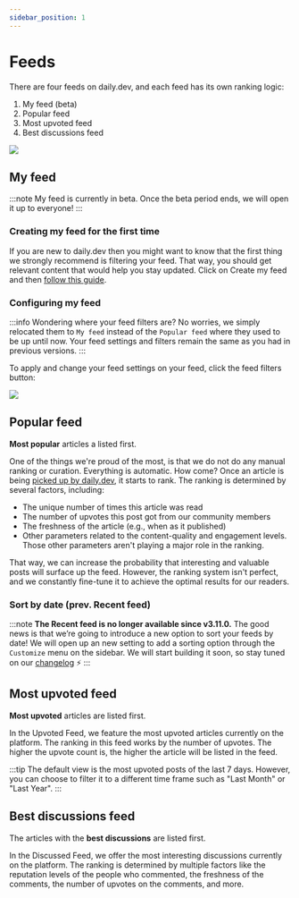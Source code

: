 ```yaml
---
sidebar_position: 1
---
```


# Feeds

There are four feeds on daily.dev, and each feed has its own ranking logic:

1. My feed (beta)
2. Popular feed 
3. Most upvoted feed
4. Best discussions feed

![](https://daily-now-res.cloudinary.com/image/upload/v1641896166/docs/87532f59-b548-40b4-9f3d-c93043196a81.png)

## My feed

:::note
My feed is currently in beta. Once the beta period ends, we will open it up to everyone!
::: 

### 

### Creating my feed for the first time
If you are new to daily.dev then you might want to know that the first thing we strongly recommend is filtering your feed. That way, you should get relevant content that would help you stay updated. Click on Create my feed and then [follow this guide](../settingyourfeed/filtering-content-feed.md).

### Configuring my feed

:::info
Wondering where your feed filters are? No worries, we simply relocated them to `My feed` instead of the `Popular feed` where they used to be up until now. Your feed settings and filters remain the same as you had in previous versions. 
:::

To apply and change your feed settings on your feed, click the feed filters button:

![](https://daily-now-res.cloudinary.com/image/upload/v1641896926/docs/4a577d6a-23bf-4d94-8141-d5681cc564c8.png)

## Popular feed 

**Most popular** articles a listed first.

One of the things we're proud of the most, is that we do not do any manual ranking or curation. Everything is automatic. How come? Once an article is being [picked up by daily.dev](../how-does-daily-dev-work/how-to-get-featured.md), it starts to rank. The ranking is determined by several factors, including:

* The unique number of times this article was read
* The number of upvotes this post got from our community members
* The freshness of the article (e.g., when as it published)
* Other parameters related to the content-quality and engagement levels. Those other parameters aren't playing a major role in the ranking.

That way, we can increase the probability that interesting and valuable posts will surface up the feed. However, the ranking system isn't perfect, and we constantly fine-tune it to achieve the optimal results for our readers.

### Sort by date (prev. Recent feed)

:::note
**The Recent feed is no longer available since v3.11.0.** The good news is that we’re going to introduce a new option to sort your feeds by date! We will open up an new setting to add a sorting option through the `Customize` menu on the sidebar. We will start building it soon, so stay tuned on our [changelog](https://changelog.daily.dev) ⚡️
:::

## Most upvoted feed

**Most upvoted** articles are listed first.

In the Upvoted Feed, we feature the most upvoted articles currently on the platform. The ranking in this feed works by the number of upvotes. The higher the upvote count is, the higher the article will be listed in the feed.

:::tip
The default view is the most upvoted posts of the last 7 days. However, you can choose to filter it to a different time frame such as "Last Month" or "Last Year".
:::

## Best discussions feed

The articles with the **best discussions** are listed first.

In the Discussed Feed, we offer the most interesting discussions currently on the platform. The ranking is determined by multiple factors like the reputation levels of the people who commented, the freshness of the comments, the number of upvotes on the comments, and more.


